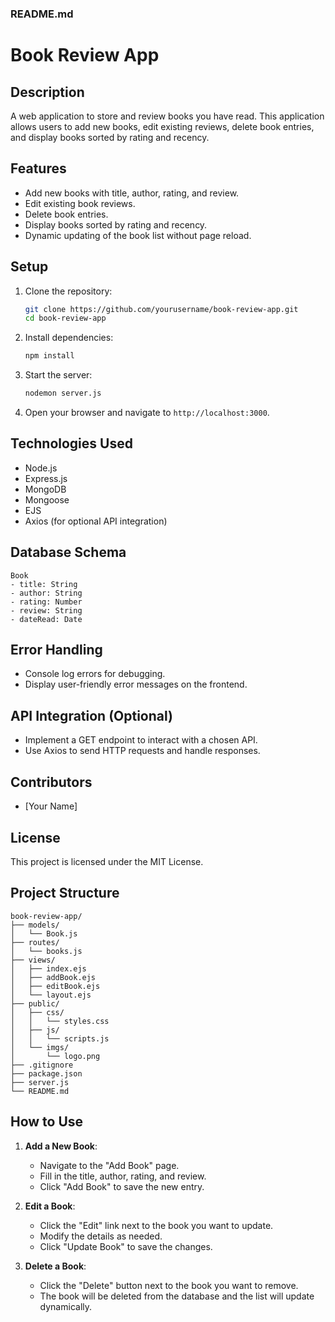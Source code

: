 ### README.md
# Book Review App

## Description
A web application to store and review books you have read. This application allows users to add new books, edit existing reviews, delete book entries, and display books sorted by rating and recency.

## Features
- Add new books with title, author, rating, and review.
- Edit existing book reviews.
- Delete book entries.
- Display books sorted by rating and recency.
- Dynamic updating of the book list without page reload.

## Setup
1. Clone the repository:
   ```bash
   git clone https://github.com/yourusername/book-review-app.git
   cd book-review-app
   ```

2. Install dependencies:
   ```bash
   npm install
   ```

3. Start the server:
   ```bash
   nodemon server.js
   ```

4. Open your browser and navigate to `http://localhost:3000`.

## Technologies Used
- Node.js
- Express.js
- MongoDB
- Mongoose
- EJS
- Axios (for optional API integration)

## Database Schema
```
Book
- title: String
- author: String
- rating: Number
- review: String
- dateRead: Date
```

## Error Handling
- Console log errors for debugging.
- Display user-friendly error messages on the frontend.

## API Integration (Optional)
- Implement a GET endpoint to interact with a chosen API.
- Use Axios to send HTTP requests and handle responses.

## Contributors
- [Your Name]

## License
This project is licensed under the MIT License.

## Project Structure
```
book-review-app/
├── models/
│   └── Book.js
├── routes/
│   └── books.js
├── views/
│   ├── index.ejs
│   ├── addBook.ejs
│   ├── editBook.ejs
│   └── layout.ejs
├── public/
│   ├── css/
│   │   └── styles.css
│   ├── js/
│   │   └── scripts.js
│   └── imgs/
│       └── logo.png
├── .gitignore
├── package.json
├── server.js
└── README.md
```

## How to Use
1. **Add a New Book**:
   - Navigate to the "Add Book" page.
   - Fill in the title, author, rating, and review.
   - Click "Add Book" to save the new entry.

2. **Edit a Book**:
   - Click the "Edit" link next to the book you want to update.
   - Modify the details as needed.
   - Click "Update Book" to save the changes.

3. **Delete a Book**:
   - Click the "Delete" button next to the book you want to remove.
   - The book will be deleted from the database and the list will update dynamically.
